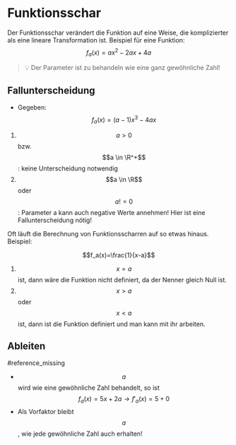 # Funktionsschar
Der Funktionsschar verändert die Funktion auf eine Weise, die komplizierter als eine lineare Transformation ist.
Beispiel für eine Funktion: $$f_a(x)=ax^2-2ax+4a$$

> 💡 Der Parameter ist zu behandeln wie eine ganz gewöhnliche Zahl!

## Fallunterscheidung

- Gegeben: $$f_a(x)=(a-1)x^3-4ax$$
1. $$a>0$$ bzw. $$a \in \R^+$$: keine Unterscheidung notwendig
2. $$a \in \R$$ oder $$a != 0$$: Parameter a kann auch negative Werte annehmen! Hier ist eine Fallunterscheidung nötig!

Oft läuft die Berechnung von Funktionsscharren auf so etwas hinaus.
Beispiel:

$$f_a(x)=\frac{1}{x-a}$$
1. $$x=a$$ ist, dann wäre die Funktion nicht definiert, da der Nenner gleich Null ist.
2. $$x>a$$ oder $$x<a$$ ist, dann ist die Funktion definiert und man kann mit ihr arbeiten.

## Ableiten
#reference_missing

* $$a$$ wird wie eine gewöhnliche Zahl behandelt, so ist $$f_a(x)=5x+2a \rightarrow f'_a(x)=5+0$$
* Als Vorfaktor bleibt $$a$$, wie jede gewöhnliche Zahl auch erhalten!
